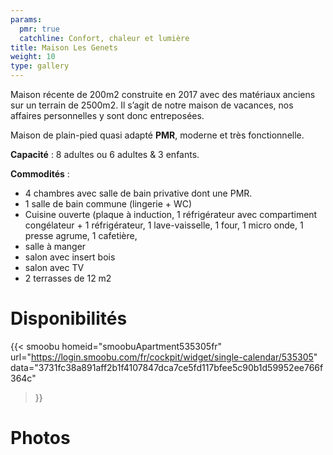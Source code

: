 ```yaml
---
params:
  pmr: true
  catchline: Confort, chaleur et lumière
title: Maison Les Genets
weight: 10
type: gallery
---
```


Maison récente de 200m2 construite en 2017 avec des matériaux anciens sur un terrain de 2500m2. Il s’agit de notre maison de vacances, nos affaires personnelles y sont donc entreposées.

Maison de plain-pied quasi adapté **PMR**, moderne et très fonctionnelle.

**Capacité** : 8 adultes ou 6 adultes & 3 enfants. <!--more-->

**Commodités** :

- 4 chambres avec salle de bain privative dont une PMR.
- 1 salle de bain commune (lingerie + WC)
- Cuisine ouverte (plaque à induction, 1 réfrigérateur avec compartiment congélateur + 1 réfrigérateur, 1 lave-vaisselle, 1 four, 1 micro onde, 1 presse agrume, 1 cafetière,
- salle à manger
- salon avec insert bois
- salon avec TV
- 2 terrasses de 12 m2

# Disponibilités

{{< smoobu 
homeid="smoobuApartment535305fr" 
url="https://login.smoobu.com/fr/cockpit/widget/single-calendar/535305"
data="3731fc38a891aff2b1f4107847dca7ce5fd117bfee5c90b1d59952ee766f364c"
>}}

# Photos